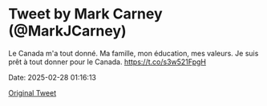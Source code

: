 # Tweet by Mark Carney (@MarkJCarney)

Le Canada m'a tout donné. Ma famille, mon éducation, mes valeurs. Je suis prêt à tout donner pour le Canada. https://t.co/s3w521FpgH

Date: 2025-02-28 01:16:13

[Original Tweet](https://x.com/MarkJCarney/status/1895281820373262842)
